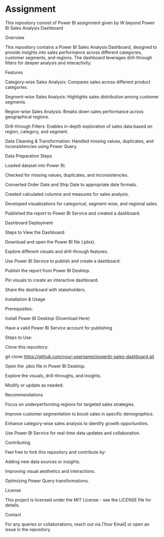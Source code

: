 # Assignment
This repository consist of Power BI assignment given by W beyond
Power BI Sales Analysis Dashboard

Overview

This repository contains a Power BI Sales Analysis Dashboard, designed to provide insights into sales performance across different categories, customer segments, and regions. The dashboard leverages drill-through filters for deeper analysis and interactivity.

Features

Category-wise Sales Analysis: Compares sales across different product categories.

Segment-wise Sales Analysis: Highlights sales distribution among customer segments.

Region-wise Sales Analysis: Breaks down sales performance across geographical regions.

Drill-through Filters: Enables in-depth exploration of sales data based on region, category, and segment.

Data Cleaning & Transformation: Handled missing values, duplicates, and inconsistencies using Power Query.

Data Preparation Steps

Loaded dataset into Power BI.

Checked for missing values, duplicates, and inconsistencies.

Converted Order Date and Ship Date to appropriate date formats.

Created calculated columns and measures for sales analysis.

Developed visualizations for categorical, segment-wise, and regional sales.

Published the report to Power BI Service and created a dashboard.

Dashboard Deployment

Steps to View the Dashboard:

Download and open the Power BI file (.pbix).

Explore different visuals and drill-through features.

Use Power BI Service to publish and create a dashboard:

Publish the report from Power BI Desktop.

Pin visuals to create an interactive dashboard.

Share the dashboard with stakeholders.

Installation & Usage

Prerequisites:

Install Power BI Desktop (Download Here)

Have a valid Power BI Service account for publishing

Steps to Use:

Clone this repository:

git clone https://github.com/your-username/powerbi-sales-dashboard.git

Open the .pbix file in Power BI Desktop.

Explore the visuals, drill-throughs, and insights.

Modify or update as needed.

Recommendations

Focus on underperforming regions for targeted sales strategies.

Improve customer segmentation to boost sales in specific demographics.

Enhance category-wise sales analysis to identify growth opportunities.

Use Power BI Service for real-time data updates and collaboration.

Contributing

Feel free to fork this repository and contribute by:

Adding new data sources or insights.

Improving visual aesthetics and interactions.

Optimizing Power Query transformations.

License

This project is licensed under the MIT License - see the LICENSE file for details.

Contact

For any queries or collaborations, reach out via [Your Email] or open an issue in the repository.
